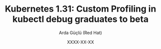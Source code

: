 ---
layout: blog
title: "Kubernetes 1.31: Custom Profiling in kubectl debug graduates to beta"
date: XXXX-XX-XX
slug: kubernetes-1-31-custom-profiling-kubectl-debug
author: >
  Arda Güçlü (Red Hat)
---